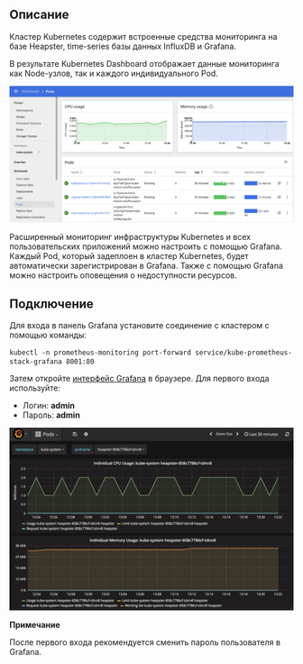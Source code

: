 Описание
--------

Кластер Kubernetes содержит встроенные средства мониторинга на базе Heapster, time-series базы данных InfluxDB и Grafana.

В результате Kubernetes Dashboard отображает данные мониторинга как Node-узлов, так и каждого индивидуального Pod.

![](./assets/1532516086692-898bef225260f2ab797232d2613828f7.png)

Расширенный мониторинг инфраструктуры Kubernetes и всех пользовательских приложений можно настроить с помощью Grafana. Каждый Pod, который задеплоен в кластер Kubernetes, будет автоматически зарегистрирован в Grafana. Также с помощью Grafana можно настроить оповещения о недоступности ресурсов.

Подключение
-----------

Для входа в панель Grafana установите соединение с кластером с помощью команды:

```
kubectl -n prometheus-monitoring port-forward service/kube-prometheus-stack-grafana 8001:80
```

Затем откройте [](http://127.0.0.1:8001)[интерфейс Grafana](http://127.0.0.1:8001) в браузере. Для первого входа используйте:

*   Логин: **admin**
*   Пароль: **admin**

![](./assets/1532516102383-055a77945ed2d05bb5de6344ab27fdcc.png)

**Примечание**

После первого входа рекомендуется сменить пароль пользователя в Grafana.